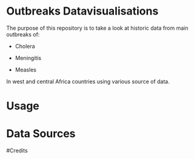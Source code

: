 # Outbreaks Datavisualisations

The purpose of this repository is to take a look at historic data
from main outbreaks of:

- Cholera

- Meningitis

- Measles

In west and central Africa countries using various source of data.

# Usage



# Data Sources


#Credits

